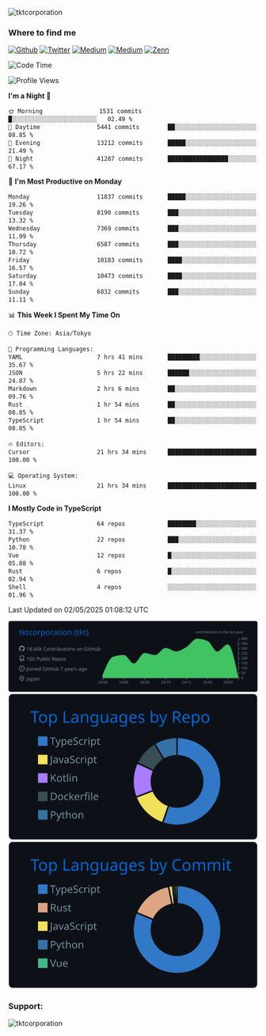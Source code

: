 <p align="left"> <img src="https://komarev.com/ghpvc/?username=tktcorporation&label=Profile%20views&color=0e75b6&style=flat" alt="tktcorporation" /> </p>

<h3>Where to find me</h3>
<p>
<a href="https://github.com/tktcorporation" target="_blank"><img alt="Github" src="https://img.shields.io/badge/GitHub-%2312100E.svg?&style=for-the-badge&logo=Github&logoColor=white" /></a>
<a href="https://twitter.com/tktcorporation" target="_blank"><img alt="Twitter" src="https://img.shields.io/badge/twitter-%231DA1F2.svg?&style=for-the-badge&logo=twitter&logoColor=white" /></a>
<a href="https://www.linkedin.com/in/tktcorporation" target="_blank"><img alt="Medium" src="https://img.shields.io/badge/linkdin-0a66c2.svg?&style=for-the-badge&logo=linkedin&logoColor=white" /></a>
<a href="https://qiita.com/tktcorporation" target="_blank"><img alt="Medium" src="https://img.shields.io/badge/qiita-55C500.svg?&style=for-the-badge&logo=qiita&logoColor=white" /></a>
<a href="https://zenn.dev/tktcorporation" target="_blank"><img alt="Zenn" src="https://img.shields.io/badge/Zenn-3EA8FF.svg?&style=for-the-badge&logo=Zenn&logoColor=white" /></a>
</p>
  
<!--START_SECTION:waka-->
![Code Time](http://img.shields.io/badge/Code%20Time-2%2C338%20hrs%2018%20mins-blue)

![Profile Views](http://img.shields.io/badge/Profile%20Views-0-blue)

**I'm a Night 🦉** 

```text
🌞 Morning                1531 commits        █░░░░░░░░░░░░░░░░░░░░░░░░   02.49 % 
🌆 Daytime                5441 commits        ██░░░░░░░░░░░░░░░░░░░░░░░   08.85 % 
🌃 Evening                13212 commits       █████░░░░░░░░░░░░░░░░░░░░   21.49 % 
🌙 Night                  41287 commits       █████████████████░░░░░░░░   67.17 % 
```
📅 **I'm Most Productive on Monday** 

```text
Monday                   11837 commits       █████░░░░░░░░░░░░░░░░░░░░   19.26 % 
Tuesday                  8190 commits        ███░░░░░░░░░░░░░░░░░░░░░░   13.32 % 
Wednesday                7369 commits        ███░░░░░░░░░░░░░░░░░░░░░░   11.99 % 
Thursday                 6587 commits        ███░░░░░░░░░░░░░░░░░░░░░░   10.72 % 
Friday                   10183 commits       ████░░░░░░░░░░░░░░░░░░░░░   16.57 % 
Saturday                 10473 commits       ████░░░░░░░░░░░░░░░░░░░░░   17.04 % 
Sunday                   6832 commits        ███░░░░░░░░░░░░░░░░░░░░░░   11.11 % 
```


📊 **This Week I Spent My Time On** 

```text
🕑︎ Time Zone: Asia/Tokyo

💬 Programming Languages: 
YAML                     7 hrs 41 mins       █████████░░░░░░░░░░░░░░░░   35.67 % 
JSON                     5 hrs 22 mins       ██████░░░░░░░░░░░░░░░░░░░   24.87 % 
Markdown                 2 hrs 6 mins        ██░░░░░░░░░░░░░░░░░░░░░░░   09.76 % 
Rust                     1 hr 54 mins        ██░░░░░░░░░░░░░░░░░░░░░░░   08.85 % 
TypeScript               1 hr 54 mins        ██░░░░░░░░░░░░░░░░░░░░░░░   08.85 % 

🔥 Editors: 
Cursor                   21 hrs 34 mins      █████████████████████████   100.00 % 

💻 Operating System: 
Linux                    21 hrs 34 mins      █████████████████████████   100.00 % 
```

**I Mostly Code in TypeScript** 

```text
TypeScript               64 repos            ████████░░░░░░░░░░░░░░░░░   31.37 % 
Python                   22 repos            ███░░░░░░░░░░░░░░░░░░░░░░   10.78 % 
Vue                      12 repos            █░░░░░░░░░░░░░░░░░░░░░░░░   05.88 % 
Rust                     6 repos             █░░░░░░░░░░░░░░░░░░░░░░░░   02.94 % 
Shell                    4 repos             ░░░░░░░░░░░░░░░░░░░░░░░░░   01.96 % 
```




 Last Updated on 02/05/2025 01:08:12 UTC
<!--END_SECTION:waka-->

[![](https://raw.githubusercontent.com/tktcorporation/tktcorporation/master/profile-summary-card-output/github_dark/0-profile-details.svg)](https://github.com/vn7n24fzkq/github-profile-summary-cards)
[![](https://raw.githubusercontent.com/tktcorporation/tktcorporation/master/profile-summary-card-output/github_dark/1-repos-per-language.svg)](https://github.com/vn7n24fzkq/github-profile-summary-cards) [![](https://raw.githubusercontent.com/tktcorporation/tktcorporation/master/profile-summary-card-output/github_dark/2-most-commit-language.svg)](https://github.com/vn7n24fzkq/github-profile-summary-cards)

<h3 align="left">Support:</h3>
<p><a href="https://www.buymeacoffee.com/tktcorporation"> <img align="left" src="https://cdn.buymeacoffee.com/buttons/v2/default-yellow.png" height="50" width="210" alt="tktcorporation" /></a></p><br><br>

